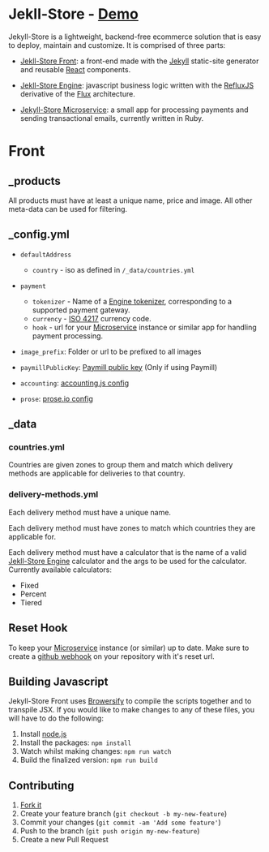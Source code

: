 # Jekll-Store - [Demo](http://jekyll-store.com/front)

Jekyll-Store is a lightweight, backend-free ecommerce solution that is easy to deploy, maintain and customize. It is comprised of three parts:

* [Jekll-Store Front](https://github.com/jekyll-store/front): a front-end made with the [Jekyll](https://github.com/jekyll/jekyll) static-site generator and reusable [React](https://github.com/facebook/react) components.

* [Jekll-Store Engine](https://github.com/jekyll-store/engine): javascript business logic written with the [RefluxJS](https://github.com/spoike/refluxjs) derivative of the [Flux](https://github.com/facebook/flux) architecture.

* [Jekyll-Store Microservice](https://github.com/jekyll-store/microservice): a small app for processing payments and sending transactional emails, currently written in Ruby.

# Front

## _products

All products must have at least a unique name, price and image. All other meta-data can be used for filtering.

## _config.yml

* `defaultAddress`
  * `country` - iso as defined in `/_data/countries.yml`

* `payment`
  * `tokenizer` - Name of a [Engine tokenizer](https://github.com/jekyll-store/engine#tokenizers), corresponding to a supported payment gateway.
  * `currency` - [ISO 4217](http://en.wikipedia.org/wiki/ISO_4217) currency code.
  * `hook` - url for your [Microservice](https://github.com/jekyll-store/microservice) instance or similar app for handling payment processing.

* `image_prefix`: Folder or url to be prefixed to all images

* `paymillPublicKey`: [Paymill public key](https://developers.paymill.com/en/introduction/your-account/) (Only if using Paymill)

* `accounting`: [accounting.js config](http://openexchangerates.github.io/accounting.js/#documentation)

* `prose`: [prose.io config](https://github.com/prose/prose/wiki/Prose-Configuration)

## _data

### countries.yml

Countries are given zones to group them and match which delivery methods are applicable for deliveries to that country.

### delivery-methods.yml

Each delivery method must have a unique name.

Each delivery method must have zones to match which countries they are applicable for.

Each delivery method must have a calculator that is the name of a valid [Jekll-Store Engine](https://github.com/jekyll-store/engine) calculator and the args to be used for the calculator. Currently available calculators:
* Fixed
* Percent
* Tiered

## Reset Hook

To keep your [Microservice](https://github.com/jekyll-store/microservice) instance (or similar) up to date. Make sure to create a [github webhook](https://developer.github.com/webhooks/creating/) on your repository with it's reset url.

## Building Javascript

Jekyll-Store Front uses [Browersify](https://github.com/substack/node-browserify) to compile the scripts together and to transpile JSX. If you would like to make changes to any of these files, you will have to do the following:

1. Install [node.js](https://nodejs.org/download/)
2. Install the packages: `npm install`
3. Watch whilst making changes: `npm run watch`
4. Build the finalized version: `npm run build`

## Contributing

1. [Fork it](https://github.com/jekyll-store/front/fork)
2. Create your feature branch (`git checkout -b my-new-feature`)
3. Commit your changes (`git commit -am 'Add some feature'`)
4. Push to the branch (`git push origin my-new-feature`)
5. Create a new Pull Request
